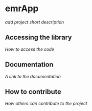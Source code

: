 # emrApp

*add project short description*

## Accessing the library

*How to access the code*

## Documentation

*A link to the documentation*

## How to contribute

*How others can contribute to the project*